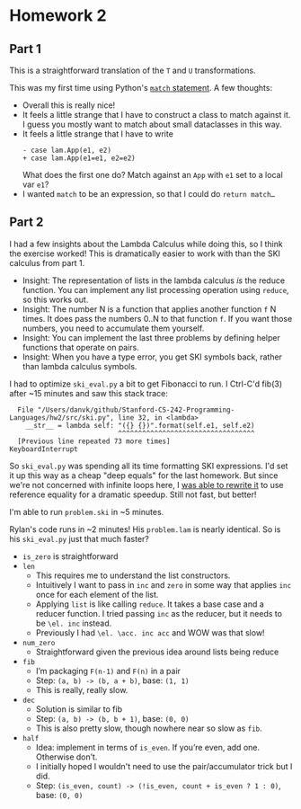 # Homework 2

## Part 1

This is a straightforward translation of the `T` and `U` transformations.

This was my first time using Python's [`match` statement][match]. A few thoughts:

- Overall this is really nice!
- It feels a little strange that I have to construct a class to match against it. I guess you mostly want to match about small dataclasses in this way.
- It feels a little strange that I have to write
  ```
  - case lam.App(e1, e2)
  + case lam.App(e1=e1, e2=e2)
  ```
  What does the first one do? Match against an `App` with `e1` set to a local var `e1`?
- I wanted `match` to be an expression, so that I could do `return match…`

## Part 2

I had a few insights about the Lambda Calculus while doing this, so I think the exercise worked! This is dramatically easier to work with than the SKI calculus from part 1.

- Insight: The representation of lists in the lambda calculus _is_ the reduce function. You can implement any list processing operation using `reduce`, so this works out.
- Insight: The number N is a function that applies another function `f` N times. It does pass the numbers 0..N to that function `f`. If you want those numbers, you need to accumulate them yourself.
- Insight: You can implement the last three problems by defining helper functions that operate on pairs.
- Insight: When you have a type error, you get SKI symbols back, rather than lambda calculus symbols.

I had to optimize `ski_eval.py` a bit to get Fibonacci to run. I Ctrl-C'd fib(3) after ~15 minutes and saw this stack trace:

```
  File "/Users/danvk/github/Stanford-CS-242-Programming-Languages/hw2/src/ski.py", line 32, in <lambda>
    __str__ = lambda self: "({} {})".format(self.e1, self.e2)
                           ^^^^^^^^^^^^^^^^^^^^^^^^^^^^^^^^^^
  [Previous line repeated 73 more times]
KeyboardInterrupt
```

So `ski_eval.py` was spending all its time formatting SKI expressions. I'd set it up this way as a cheap "deep equals" for the last homework. But since we're not concerned with infinite loops here, I [was able to rewrite it][rewrite] to use reference equality for a dramatic speedup. Still not fast, but better!

I'm able to run `problem.ski` in ~5 minutes.

Rylan's code runs in ~2 minutes! His `problem.lam` is nearly identical. So is his `ski_eval.py` just that much faster?

- `is_zero` is straightforward
- `len`
  - This requires me to understand the list constructors.
  - Intuitively I want to pass in `inc` and `zero` in some way that applies `inc` once for each element of the list.
  - Applying `list` is like calling `reduce`. It takes a base case and a reducer function. I tried passing `inc` as the reducer, but it needs to be `\el. inc` instead.
  - Previously I had `\el. \acc. inc acc` and WOW was that slow!
- `num_zero`
  - Straightforward given the previous idea around lists being reduce
- `fib`
  - I’m packaging `F(n-1)` and `F(n)` in a pair
  - Step: `(a, b) -> (b, a + b)`, base: `(1, 1)`
  - This is really, really slow.
- `dec`
  - Solution is similar to fib
  - Step: `(a, b) -> (b, b + 1)`, base: `(0, 0)`
  - This is also pretty slow, though nowhere near so slow as `fib`.
- `half`
  - Idea: implement in terms of `is_even`. If you’re even, add one. Otherwise don’t.
  - I initially hoped I wouldn't need to use the pair/accumulator trick but I did.
  - Step: `(is_even, count) -> (!is_even, count + is_even ? 1 : 0)`, base: `(0, 0)`

[match]: https://peps.python.org/pep-0636/#pep-636-appendix-a
[rewrite]: https://github.com/danvk/Stanford-CS-242-Programming-Languages/commit/a79d2e996455bdc9a344851e336a5e5ff8113e64
